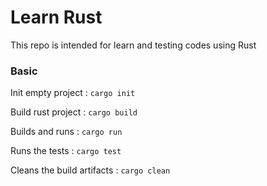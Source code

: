 # Learn Rust

This repo is intended for learn and testing codes using Rust


### Basic
Init empty project :
    `cargo init`
    
Build rust project :
    `cargo build`

Builds and runs :
    `cargo run`

Runs the tests :
    `cargo test`

Cleans the build artifacts :
    `cargo clean`
